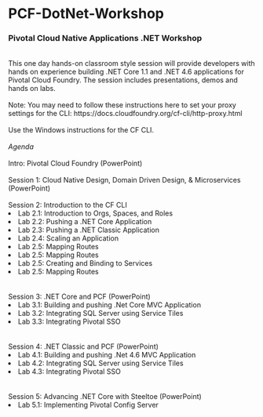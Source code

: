 # PCF-DotNet-Workshop

<h3>Pivotal Cloud Native Applications .NET Workshop</h3>
<br/>
This one day hands-on classroom style session will provide developers with hands on experience building .NET Core 1.1 and .NET 4.6 applications for Pivotal Cloud Foundry. The session includes presentations, demos and hands on labs.
<br/><br/>
Note: You may need to follow these instructions here to set your proxy settings for the CLI: https://docs.cloudfoundry.org/cf-cli/http-proxy.html<br/><br/>
Use the Windows instructions for the CF CLI. 
<br/><br/>
<em>Agenda</em><br/><br/>
Intro: Pivotal Cloud Foundry (PowerPoint)<br/><br/>
Session 1: Cloud Native Design, Domain Driven Design, & Microservices (PowerPoint)<br/><br/>
Session 2: Introduction to the CF CLI
<li>Lab 2.1: Introduction to Orgs, Spaces, and Roles</li>
<li>Lab 2.2: Pushing a .NET Core Application</li>
<li>Lab 2.3: Pushing a .NET Classic Application</li>
<li>Lab 2.4: Scaling an Application</li>
<li>Lab 2.5: Mapping Routes</li>
<li>Lab 2.5: Mapping Routes</li><li>Lab 2.5: Creating and Binding to Services</li>
<li>Lab 2.5: Mapping Routes</li>
<br/><br/>
Session 3: .NET Core and PCF (PowerPoint)<br/>
<li>Lab 3.1: Building and pushing .Net Core MVC Application</li>
<li>Lab 3.2: Integrating SQL Server using Service Tiles</li>
<li>Lab 3.3: Integrating Pivotal SSO</li>
<br/><br/>
Session 4: .NET Classic and PCF (PowerPoint)
<li>Lab 4.1: Building and pushing .Net 4.6 MVC Application</li>
<li>Lab 4.2: Integrating SQL Server using Service Tiles</li>
<li>Lab 4.3: Integrating Pivotal SSO</li>
<br/><br/>
Session 5: Advancing .NET Core with Steeltoe (PowerPoint)
<li>Lab 5.1: Implementing Pivotal Config Server</li>
<br/><br/>
